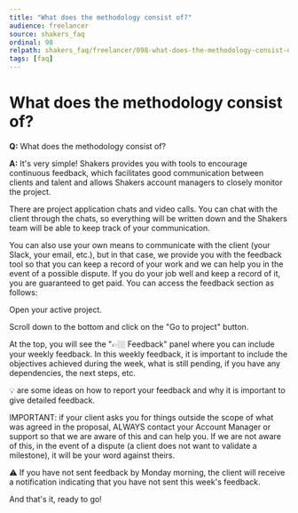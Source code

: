 ```yaml
---
title: "What does the methodology consist of?"
audience: freelancer
source: shakers_faq
ordinal: 98
relpath: shakers_faq/freelancer/098-what-does-the-methodology-consist-of.md
tags: [faq]
---
```


# What does the methodology consist of?

**Q:** What does the methodology consist of?

**A:** It's very simple! Shakers provides you with tools to encourage continuous feedback, which facilitates good communication between clients and talent and allows Shakers account managers to closely monitor the project.

There are project application chats and video calls. You can chat with the client through the chats, so everything will be written down and the Shakers team will be able to keep track of your communication.

You can also use your own means to communicate with the client (your Slack, your email, etc.), but in that case, we provide you with the feedback tool so that you can keep a record of your work and we can help you in the event of a possible dispute. If you do your job well and keep a record of it, you are guaranteed to get paid. You can access the feedback section as follows:

Open your active project.

Scroll down to the bottom and click on the "Go to project" button.

At the top, you will see the "👉🏼 Feedback" panel where you can include your weekly feedback. In this weekly feedback, it is important to include the objectives achieved during the week, what is still pending, if you have any dependencies, the next steps, etc.

💡 are some ideas on how to report your feedback and why it is important to give detailed feedback.

IMPORTANT: if your client asks you for things outside the scope of what was agreed in the proposal, ALWAYS contact your Account Manager or support so that we are aware of this and can help you. If we are not aware of this, in the event of a dispute (a client does not want to validate a milestone), it will be your word against theirs.

⚠️ If you have not sent feedback by Monday morning, the client will receive a notification indicating that you have not sent this week's feedback.

And that's it, ready to go!
